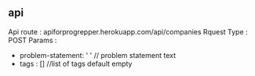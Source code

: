 ## api

Api route : apiforprogrepper.herokuapp.com/api/companies
Rquest Type : POST
Params : 
- problem-statement: ' ' // problem statement text
- tags : [] //list of tags default empty
